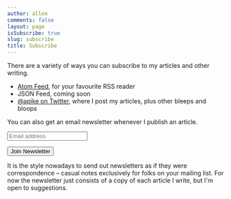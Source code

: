 ```yaml
---
author: allen
comments: false
layout: page
isSubscribe: true
slug: subscribe
title: Subscribe
---
```


There are a variety of ways you can subscribe to my articles and other writing.

* [Atom Feed](/feed/), for your favourite RSS reader
* JSON Feed, coming soon
* [@apike on Twitter](https://twitter.com/apike/), where I post my articles, plus other bleeps and bloops

You can also get an email newsletter whenever I publish an article.

<form class="newsletter" action="https://feed.press/e/mailverify" method="post"
target="popupwindow" onsubmit="window.open('https://feed.press/e/mailverify?feed_id=allenpike', 'popupwindow',
'scrollbars=yes,width=550,height=400');return true">
<input type="text" name="email" placeholder="Email address"/></p>
<input type="submit" value="Join Newsletter" />
<input type="hidden" value="allenpike" name="feed_id"/>
</form>

It is the style nowadays to send out newsletters as if they were correspondence &ndash; casual notes exclusively for folks on your mailing list. For now the newsletter just consists of a copy of each article I write, but I'm open to suggestions.